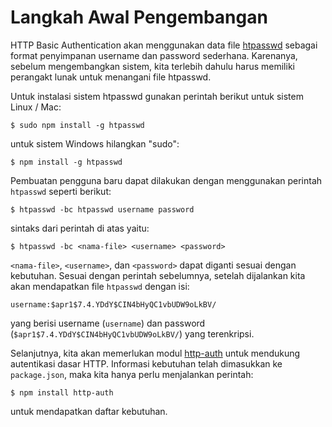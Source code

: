 # Langkah Awal Pengembangan

HTTP Basic Authentication akan menggunakan data file [htpasswd](http://httpd.apache.org/docs/2.4/programs/htpasswd.html) sebagai format penyimpanan username dan password sederhana. Karenanya, sebelum mengembangkan sistem, kita terlebih dahulu harus memiliki perangakt lunak untuk menangani file htpasswd.

Untuk instalasi sistem htpasswd gunakan perintah berikut untuk sistem Linux / Mac:

    $ sudo npm install -g htpasswd

untuk sistem Windows hilangkan "sudo":

    $ npm install -g htpasswd

Pembuatan pengguna baru dapat dilakukan dengan menggunakan perintah `htpasswd` seperti berikut:

    $ htpasswd -bc htpasswd username password

sintaks dari perintah di atas yaitu:

    $ htpasswd -bc <nama-file> <username> <password>

`<nama-file>`, `<username>`, dan `<password>` dapat diganti sesuai dengan kebutuhan. Sesuai dengan perintah sebelumnya, setelah dijalankan kita akan mendapatkan file `htpasswd` dengan isi:

    username:$apr1$7.4.YDdY$CIN4bHyQC1vbUDW9oLkBV/

yang berisi username (`username`) dan password (`$apr1$7.4.YDdY$CIN4bHyQC1vbUDW9oLkBV/`) yang terenkripsi.

Selanjutnya, kita akan memerlukan modul [http-auth](https://www.npmjs.com/package/http-auth) untuk mendukung autentikasi dasar HTTP. Informasi kebutuhan telah dimasukkan ke `package.json`, maka kita hanya perlu menjalankan perintah:

    $ npm install http-auth

untuk mendapatkan daftar kebutuhan.
